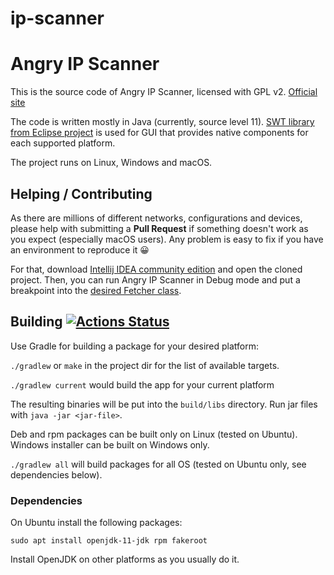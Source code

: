 # ip-scanner
# Angry IP Scanner

This is the source code of Angry IP Scanner, licensed with GPL v2. [Official site](https://angryip.org/)

The code is written mostly in Java (currently, source level 11).
[SWT library from Eclipse project](https://eclipse.org/swt/) is used for GUI that provides native components for each supported platform.

The project runs on Linux, Windows and macOS. 

## Helping / Contributing

As there are millions of different networks, configurations and devices, please help with submitting a **Pull Request** if something
doesn't work as you expect (especially macOS users). Any problem is easy to fix if you have an environment to reproduce it 😀

For that, download [Intellij IDEA community edition](https://www.jetbrains.com/idea/download/) and open the cloned project.
Then, you can run Angry IP Scanner in Debug mode and put a breakpoint into the [desired Fetcher class](src/net/azib/ipscan/fetchers).

## Building [![Actions Status](https://github.com/angryip/ipscan/workflows/CI/badge.svg)](https://github.com/angryip/ipscan/actions)

Use Gradle for building a package for your desired platform:

`./gradlew` or `make` in the project dir for the list of available targets.

`./gradlew current` would build the app for your current platform

The resulting binaries will be put into the `build/libs` directory.
Run jar files with `java -jar <jar-file>`.

Deb and rpm packages can be built only on Linux (tested on Ubuntu). 
Windows installer can be built on Windows only.

`./gradlew all` will build packages for all OS (tested on Ubuntu only, see dependencies below).

### Dependencies

On Ubuntu install the following packages:
```
sudo apt install openjdk-11-jdk rpm fakeroot
```

Install OpenJDK on other platforms as you usually do it.
